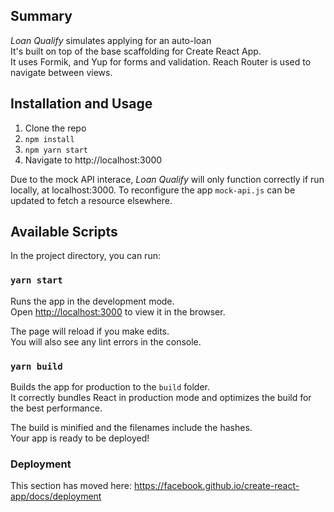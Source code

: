 ## Summary
_Loan Qualify_ simulates applying for an auto-loan<br />
It's built on top of the base scaffolding for Create React App.<br />
It uses Formik, and Yup for forms and validation. Reach Router is used to navigate between views.

## Installation and Usage

1. Clone the repo
2. `npm install`
3. `npm yarn start`
4. Navigate to http://localhost:3000

Due to the mock API interace, _Loan Qualify_ will only function correctly if run locally, at localhost:3000. To reconfigure the app `mock-api.js` can be updated to fetch a resource elsewhere.

## Available Scripts

In the project directory, you can run:

### `yarn start`

Runs the app in the development mode.<br />
Open [http://localhost:3000](http://localhost:3000) to view it in the browser.

The page will reload if you make edits.<br />
You will also see any lint errors in the console.

### `yarn build`

Builds the app for production to the `build` folder.<br />
It correctly bundles React in production mode and optimizes the build for the best performance.

The build is minified and the filenames include the hashes.<br />
Your app is ready to be deployed!


### Deployment

This section has moved here: https://facebook.github.io/create-react-app/docs/deployment
